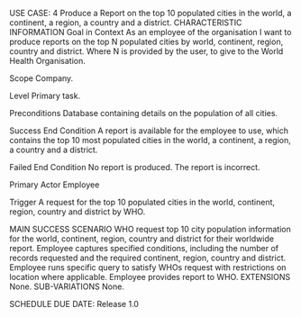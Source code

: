 USE CASE: 4 Produce a Report on the top 10 populated cities in the world, a continent, a region, a country and a district.
CHARACTERISTIC INFORMATION
Goal in Context
As an employee of the organisation I want to produce reports on the top N populated cities by world, continent, region, country and district. Where N is provided by the user, to give to the World Health Organisation.

Scope
Company.

Level
Primary task.

Preconditions
Database containing details on the population of all cities.

Success End Condition
A report is available for the employee to use, which contains the top 10 most populated cities in the world, a continent, a region, a country and a district.

Failed End Condition
No report is produced. The report is incorrect.

Primary Actor
Employee

Trigger
A request for the top 10 populated cities in the world, continent, region, country and district by WHO.

MAIN SUCCESS SCENARIO
WHO request top 10 city population information for the world, continent, region, country and district for their worldwide report.
Employee captures specified conditions, including the number of records requested and the required continent, region, country and district.
Employee runs specific query to satisfy WHOs request with restrictions on location where applicable.
Employee provides report to WHO.
EXTENSIONS
None.
SUB-VARIATIONS
None.

SCHEDULE
DUE DATE: Release 1.0